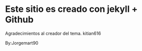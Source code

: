# Este sitio es creado con jekyll + Github


Agradecimientos al creador del tema.  kitian616

By:Jorgemart90

